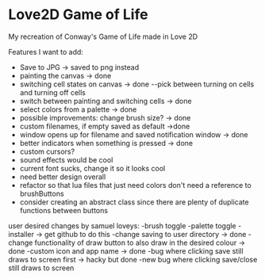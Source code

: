# Love2D Game of Life
 My recreation of Conway's Game of Life made in Love 2D

 Features I want to add: 
 - Save to JPG -> saved to png instead
 - painting the canvas -> done
 - switching cell states on canvas -> done
    --pick between turning on cells and turning off cells
 - switch between painting and switching cells -> done
 - select colors from a palette -> done
 - possible improvements: change brush size? -> done
 - custom filenames, if empty saved as default ->done
 - window opens up for filename and saved notification window -> done
 - better indicators when something is pressed -> done
 - custom cursors?
 - sound effects would be cool
 - current font sucks, change it so it looks cool
 - need better design overall
 - refactor so that lua files that just need colors don't need a reference to brushButtons
 - consider creating an abstract class since there are plenty of duplicate functions between buttons

 user desired changes by samuel loveys:
-brush toggle
-palette toggle
-installer -> get github to do this
-change saving to user directory -> done
-change functionality of draw button to also draw in the desired colour -> done
-custom icon and app name -> done
-bug where clicking save still draws to screen first -> hacky but done
-new bug where clicking save/close still draws to screen